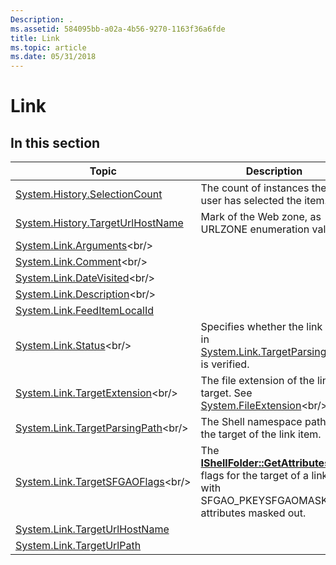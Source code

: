 ```yaml
---
Description: .
ms.assetid: 584095bb-a02a-4b56-9270-1163f36a6fde
title: Link
ms.topic: article
ms.date: 05/31/2018
---
```


# Link

## In this section



| Topic                                                                                      | Description                                                                                                                                                             |
|--------------------------------------------------------------------------------------------|-------------------------------------------------------------------------------------------------------------------------------------------------------------------------|
| [System.History.SelectionCount](props-system-history-selectioncount.md)<br/>        | The count of instances the user has selected the item.<br/>                                                                                                       |
| [System.History.TargetUrlHostName](props-system-history-targeturlhostname.md)<br/>  | Mark of the Web zone, as URLZONE enumeration value.<br/>                                                                                                          |
| [System.Link.Arguments](https://msdn.microsoft.com/en-us/library/Dd391588(v=VS.85).aspx)<br/>                 |                                                                                                                                                                         |
| [System.Link.Comment](https://msdn.microsoft.com/en-us/library/Bb787426(v=VS.85).aspx)<br/>                     |                                                                                                                                                                         |
| [System.Link.DateVisited](https://msdn.microsoft.com/en-us/library/Bb787428(v=VS.85).aspx)<br/>             |                                                                                                                                                                         |
| [System.Link.Description](https://msdn.microsoft.com/en-us/library/Bb787430(v=VS.85).aspx)<br/>             |                                                                                                                                                                         |
| [System.Link.FeedItemLocalId](props-system-link-feeditemlocalid.md)<br/>            |                                                                                                                                                                         |
| [System.Link.Status](https://msdn.microsoft.com/en-us/library/Bb787432(v=VS.85).aspx)<br/>                       | Specifies whether the link path in [System.Link.TargetParsingPath](https://msdn.microsoft.com/library/Bb787436(v=VS.85).aspx) is verified.<br/>                                   |
| [System.Link.TargetExtension](https://msdn.microsoft.com/en-us/library/Bb787434(v=VS.85).aspx)<br/>     | The file extension of the link target. See [System.FileExtension](https://msdn.microsoft.com/library/Bb760699(v=VS.85).aspx)<br/>                                                          |
| [System.Link.TargetParsingPath](https://msdn.microsoft.com/en-us/library/Bb787436(v=VS.85).aspx)<br/> | The Shell namespace path to the target of the link item.<br/>                                                                                                     |
| [System.Link.TargetSFGAOFlags](https://msdn.microsoft.com/en-us/library/Bb787438(v=VS.85).aspx)<br/>   | The [**IShellFolder::GetAttributesOf**](https://msdn.microsoft.com/en-us/library/Bb775068(v=VS.85).aspx) flags for the target of a link, with SFGAO\_PKEYSFGAOMASK attributes masked out.<br/> |
| [System.Link.TargetUrlHostName](props-system-link-targeturlhostname.md)<br/>        |                                                                                                                                                                         |
| [System.Link.TargetUrlPath](props-system-link-targeturlpath.md)<br/>                |                                                                                                                                                                         |



 

 

 





